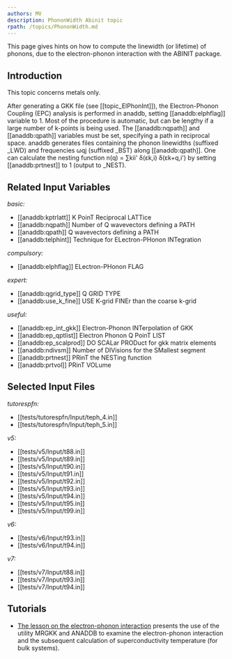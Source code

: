 ```yaml
---
authors: MV
description: PhononWidth Abinit topic
rpath: /topics/PhononWidth.md
---
```

<!--
This file is automatically generated by mksite.py. All changes will be lost.
Change the input yaml files or the python code
-->

This page gives hints on how to compute the linewidth (or lifetime) of phonons, due to the electron-phonon
interaction with the ABINIT package.

## Introduction

This topic concerns metals only.

After generating a GKK file (see [[topic_ElPhonInt]]), the Electron-Phonon
Coupling (EPC) analysis is performed in anaddb, setting [[anaddb:elphflag]]
variable to 1. Most of the procedure is automatic, but can be lengthy if a
large number of k-points is being used. The [[anaddb:nqpath]] and
[[anaddb:qpath]] variables must be set, specifying a path in reciprocal space.
anaddb generates files containing the phonon linewidths (suffixed _LWD) and
frequencies ωqj (suffixed _BST) along [[anaddb:qpath]]. One can calculate the
nesting function n(q) = ∑kii' δ(εk,i) δ(εk+q,i') by setting [[anaddb:prtnest]]
to 1 (output to _NEST).



## Related Input Variables

*basic:*

- [[anaddb:kptrlatt]]  K PoinT Reciprocal LATTice
- [[anaddb:nqpath]]  Number of Q wavevectors defining a PATH
- [[anaddb:qpath]]  Q wavevectors defining a PATH
- [[anaddb:telphint]]  Technique for ELectron-PHonon INTegration
 
*compulsory:*

- [[anaddb:elphflag]]  ELectron-PHonon FLAG
 
*expert:*

- [[anaddb:qgrid_type]]  Q GRID TYPE
- [[anaddb:use_k_fine]]  USE K-grid FINEr than the coarse k-grid
 
*useful:*

- [[anaddb:ep_int_gkk]]  Electron-Phonon INTerpolation of GKK
- [[anaddb:ep_qptlist]]  Electron Phonon Q PoinT LIST
- [[anaddb:ep_scalprod]]  DO SCALar PRODuct for gkk matrix elements
- [[anaddb:ndivsm]]  Number of DIVisions for the SMallest segment
- [[anaddb:prtnest]]  PRinT the NESTing function
- [[anaddb:prtvol]]  PRinT VOLume
 

## Selected Input Files

*tutorespfn:*

- [[tests/tutorespfn/Input/teph_4.in]]
- [[tests/tutorespfn/Input/teph_5.in]]
 
*v5:*

- [[tests/v5/Input/t88.in]]
- [[tests/v5/Input/t89.in]]
- [[tests/v5/Input/t90.in]]
- [[tests/v5/Input/t91.in]]
- [[tests/v5/Input/t92.in]]
- [[tests/v5/Input/t93.in]]
- [[tests/v5/Input/t94.in]]
- [[tests/v5/Input/t95.in]]
- [[tests/v5/Input/t99.in]]
 
*v6:*

- [[tests/v6/Input/t93.in]]
- [[tests/v6/Input/t94.in]]
 
*v7:*

- [[tests/v7/Input/t88.in]]
- [[tests/v7/Input/t93.in]]
- [[tests/v7/Input/t94.in]]
 

## Tutorials

* [The lesson on the electron-phonon interaction](../../tutorial/generated_files/lesson_eph.html) presents the use of the utility MRGKK and ANADDB to examine the electron-phonon interaction and the subsequent calculation of superconductivity temperature (for bulk systems).

